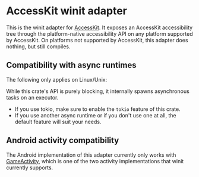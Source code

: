 # AccessKit winit adapter

This is the winit adapter for [AccessKit](https://accesskit.dev/). It exposes an AccessKit accessibility tree through the platform-native accessibility API on any platform supported by AccessKit. On platforms not supported by AccessKit, this adapter does nothing, but still compiles.

## Compatibility with async runtimes

The following only applies on Linux/Unix:

While this crate's API is purely blocking, it internally spawns asynchronous tasks on an executor.

- If you use tokio, make sure to enable the `tokio` feature of this crate.
- If you use another async runtime or if you don't use one at all, the default feature will suit your needs.

## Android activity compatibility

The Android implementation of this adapter currently only works with [GameActivity](https://developer.android.com/games/agdk/game-activity), which is one of the two activity implementations that winit currently supports.

